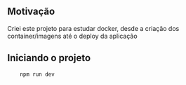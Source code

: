 ## Motivação
Criei este projeto para estudar docker, desde a criação dos container/imagens até o deploy da aplicação

## Iniciando o projeto

```bash
    npm run dev
```
